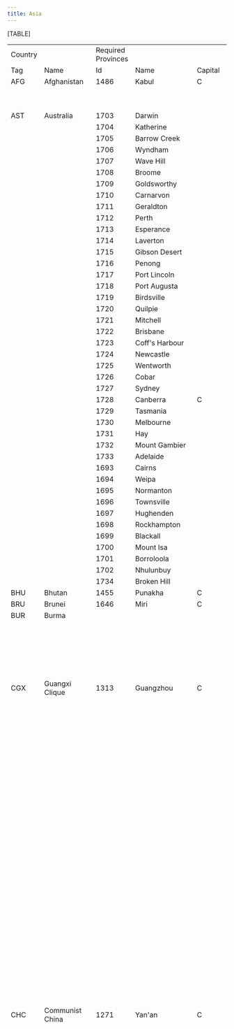 ```yaml
---
title: Asia
---
```

[TABLE]

|         |                            |                    |                     |         |                 |                           |
|---------|----------------------------|--------------------|---------------------|---------|-----------------|---------------------------|
| Country |                            | Required Provinces |                     |         | Extra Provinces |                           |
| Tag     | Name                       | Id                 | Name                | Capital | Id              | name                      |
| AFG     | Afghanistan                | 1486               | Kabul               | C       | 1493            | Kandahar                  |
|         |                            |                    |                     |         | 1492            | Herat                     |
|         |                            |                    |                     |         | 1484            | Feyzabad                  |
| AST     | Australia                  | 1703               | Darwin              |         |                 |                           |
|         |                            | 1704               | Katherine           |         |                 |                           |
|         |                            | 1705               | Barrow Creek        |         |                 |                           |
|         |                            | 1706               | Wyndham             |         |                 |                           |
|         |                            | 1707               | Wave Hill           |         |                 |                           |
|         |                            | 1708               | Broome              |         |                 |                           |
|         |                            | 1709               | Goldsworthy         |         |                 |                           |
|         |                            | 1710               | Carnarvon           |         |                 |                           |
|         |                            | 1711               | Geraldton           |         |                 |                           |
|         |                            | 1712               | Perth               |         |                 |                           |
|         |                            | 1713               | Esperance           |         |                 |                           |
|         |                            | 1714               | Laverton            |         |                 |                           |
|         |                            | 1715               | Gibson Desert       |         |                 |                           |
|         |                            | 1716               | Penong              |         |                 |                           |
|         |                            | 1717               | Port Lincoln        |         |                 |                           |
|         |                            | 1718               | Port Augusta        |         |                 |                           |
|         |                            | 1719               | Birdsville          |         |                 |                           |
|         |                            | 1720               | Quilpie             |         |                 |                           |
|         |                            | 1721               | Mitchell            |         |                 |                           |
|         |                            | 1722               | Brisbane            |         |                 |                           |
|         |                            | 1723               | Coff's Harbour      |         |                 |                           |
|         |                            | 1724               | Newcastle           |         |                 |                           |
|         |                            | 1725               | Wentworth           |         |                 |                           |
|         |                            | 1726               | Cobar               |         |                 |                           |
|         |                            | 1727               | Sydney              |         |                 |                           |
|         |                            | 1728               | Canberra            | C       |                 |                           |
|         |                            | 1729               | Tasmania            |         |                 |                           |
|         |                            | 1730               | Melbourne           |         |                 |                           |
|         |                            | 1731               | Hay                 |         |                 |                           |
|         |                            | 1732               | Mount Gambier       |         |                 |                           |
|         |                            | 1733               | Adelaide            |         |                 |                           |
|         |                            | 1693               | Cairns              |         |                 |                           |
|         |                            | 1694               | Weipa               |         |                 |                           |
|         |                            | 1695               | Normanton           |         |                 |                           |
|         |                            | 1696               | Townsville          |         |                 |                           |
|         |                            | 1697               | Hughenden           |         |                 |                           |
|         |                            | 1698               | Rockhampton         |         |                 |                           |
|         |                            | 1699               | Blackall            |         |                 |                           |
|         |                            | 1700               | Mount Isa           |         |                 |                           |
|         |                            | 1701               | Borroloola          |         |                 |                           |
|         |                            | 1702               | Nhulunbuy           |         |                 |                           |
|         |                            | 1734               | Broken Hill         |         |                 |                           |
| BHU     | Bhutan                     | 1455               | Punakha             | C       |                 |                           |
| BRU     | Brunei                     | 1646               | Miri                | C       |                 |                           |
| BUR     | Burma                      |                    |                     |         | 1304            | Shan States               |
|         |                            |                    |                     |         | 1292            | Kunchaung                 |
|         |                            |                    |                     |         | 1295            | Lashio                    |
|         |                            |                    |                     |         | 1291            | Myitkyina                 |
|         |                            |                    |                     |         | 1877            | Fort Hertz                |
|         |                            |                    |                     |         | 1898            | Nai Ga                    |
| CGX     | Guangxi Clique             | 1313               | Guangzhou           | C       | 1258            | Guilin                    |
|         |                            |                    |                     |         | 1310            | Liuzhou                   |
|         |                            |                    |                     |         | 1311            | Wuzhou                    |
|         |                            |                    |                     |         | 1309            | Bose                      |
|         |                            |                    |                     |         | 1319            | Nanning                   |
|         |                            |                    |                     |         | 1325            | Qinzhou                   |
|         |                            |                    |                     |         | 1312            | Shaoguan                  |
|         |                            |                    |                     |         | 1313            | Guangzhou                 |
|         |                            |                    |                     |         | 1249            | Chao'an                   |
|         |                            |                    |                     |         | 1248            | Shantou                   |
|         |                            |                    |                     |         | 1317            | Jiangmen                  |
|         |                            |                    |                     |         | 1318            | Maoming                   |
|         |                            |                    |                     |         | 1320            | Zhanjiang                 |
|         |                            |                    |                     |         | 1262            | Zunyi                     |
|         |                            |                    |                     |         | 1363            | Anshun                    |
|         |                            |                    |                     |         | 1364            | Guiyang                   |
|         |                            |                    |                     |         | 1365            | Kaili                     |
|         |                            |                    |                     |         | 1255            | Changsha                  |
|         |                            |                    |                     |         | 1256            | Zhuzhou                   |
|         |                            |                    |                     |         | 1257            | Hengyang                  |
|         |                            |                    |                     |         | 1259            | Shaoyang                  |
|         |                            |                    |                     |         | 1260            | Changde                   |
|         |                            |                    |                     |         | 1261            | Huaihua                   |
|         |                            |                    |                     |         | 1242            | Shangrao                  |
|         |                            |                    |                     |         | 1250            | Ganzhou                   |
|         |                            |                    |                     |         | 1251            | Nanchang                  |
|         |                            |                    |                     |         | 1252            | Jiujiang                  |
|         |                            |                    |                     |         | 1254            | Pingxiang                 |
| CHC     | Communist China            | 1271               | Yan'an              | C       | 1270            | Xianyang                  |
|         |                            |                    |                     |         | 1326            | Haiphong                  |
|         |                            |                    |                     |         | 1306            | Luang Prabang             |
|         |                            |                    |                     |         | 1305            | Jinghong                  |
|         |                            |                    |                     |         | 1293            | Xiaguan                   |
|         |                            |                    |                     |         | 1282            | Kangding                  |
|         |                            |                    |                     |         | 1281            | Ya'an                     |
|         |                            |                    |                     |         | 1327            | Wenshan                   |
|         |                            |                    |                     |         | 1307            | Kunming                   |
|         |                            |                    |                     |         | 1308            | Qujing                    |
|         |                            |                    |                     |         | 1309            | Bose                      |
|         |                            |                    |                     |         | 1325            | Qinzhou                   |
|         |                            |                    |                     |         | 1320            | Zhanjiang                 |
|         |                            |                    |                     |         | 1321            | Hainan                    |
|         |                            |                    |                     |         | 1319            | Nanning                   |
|         |                            |                    |                     |         | 1310            | Liuzhou                   |
|         |                            |                    |                     |         | 1318            | Maoming                   |
|         |                            |                    |                     |         | 1312            | Shaoguan                  |
|         |                            |                    |                     |         | 1311            | Wuzhou                    |
|         |                            |                    |                     |         | 1313            | Guangzhou                 |
|         |                            |                    |                     |         | 1317            | Jiangmen                  |
|         |                            |                    |                     |         | 1314            | Bao'an                    |
|         |                            |                    |                     |         | 1360            | Chengdu                   |
|         |                            |                    |                     |         | 1361            | Zigong                    |
|         |                            |                    |                     |         | 1362            | Zhaotung                  |
|         |                            |                    |                     |         | 1363            | Anshun                    |
|         |                            |                    |                     |         | 1364            | Guiyang                   |
|         |                            |                    |                     |         | 1365            | Kaili                     |
|         |                            |                    |                     |         | 1277            | Tianshui                  |
|         |                            |                    |                     |         | 1275            | Pingliang                 |
|         |                            |                    |                     |         | 1269            | Xi'an                     |
|         |                            |                    |                     |         | 1268            | Nancheng                  |
|         |                            |                    |                     |         | 1269            | Xi'an                     |
|         |                            |                    |                     |         | 1267            | Ankang                    |
|         |                            |                    |                     |         | 1266            | Yichang                   |
|         |                            |                    |                     |         | 1279            | Nanchong                  |
|         |                            |                    |                     |         | 1280            | Chongqing                 |
|         |                            |                    |                     |         | 1265            | Wanxian                   |
|         |                            |                    |                     |         | 1264            | Enshi                     |
|         |                            |                    |                     |         | 1263            | Fuling                    |
|         |                            |                    |                     |         | 1262            | Zunyi                     |
|         |                            |                    |                     |         | 1261            | Huaihua                   |
|         |                            |                    |                     |         | 1260            | Changde                   |
|         |                            |                    |                     |         | 1259            | Shaoyang                  |
|         |                            |                    |                     |         | 1258            | Guilin                    |
|         |                            |                    |                     |         | 1257            | Hengyang                  |
|         |                            |                    |                     |         | 1256            | Zhuzhou                   |
|         |                            |                    |                     |         | 1255            | Changsha                  |
|         |                            |                    |                     |         | 1254            | Pingxiang                 |
|         |                            |                    |                     |         | 1253            | Wuchang                   |
|         |                            |                    |                     |         | 1252            | Jiujiang                  |
|         |                            |                    |                     |         | 1251            | Nanchang                  |
|         |                            |                    |                     |         | 1250            | Ganzhou                   |
|         |                            |                    |                     |         | 1249            | Chao'an                   |
|         |                            |                    |                     |         | 1248            | Shantou                   |
|         |                            |                    |                     |         | 1247            | Xiamen                    |
|         |                            |                    |                     |         | 1246            | Longyan                   |
|         |                            |                    |                     |         | 1245            | Quanzhou                  |
|         |                            |                    |                     |         | 1244            | Fuzhou                    |
|         |                            |                    |                     |         | 1243            | Nanping                   |
|         |                            |                    |                     |         | 1242            | Shangrao                  |
|         |                            |                    |                     |         | 1241            | Quzhou                    |
|         |                            |                    |                     |         | 1240            | Wenzhou                   |
|         |                            |                    |                     |         | 1239            | Ningbo                    |
|         |                            |                    |                     |         | 1238            | Hangzhou                  |
|         |                            |                    |                     |         | 1237            | Shanghai                  |
|         |                            |                    |                     |         | 1236            | Suzhou                    |
|         |                            |                    |                     |         | 1235            | Nanjing                   |
|         |                            |                    |                     |         | 1234            | Wuhu                      |
|         |                            |                    |                     |         | 1233            | Anqing                    |
|         |                            |                    |                     |         | 1232            | Hankou                    |
|         |                            |                    |                     |         | 1231            | Xiangfan                  |
|         |                            |                    |                     |         | 1230            | Xinyang                   |
|         |                            |                    |                     |         | 1229            | Nanyang                   |
|         |                            |                    |                     |         | 1228            | Zhengzhou                 |
|         |                            |                    |                     |         | 1227            | Luoyang                   |
|         |                            |                    |                     |         | 1226            | Changzhi                  |
|         |                            |                    |                     |         | 1225            | Taiyuan                   |
|         |                            |                    |                     |         | 1224            | Anyang                    |
|         |                            |                    |                     |         | 1223            | Kaifeng                   |
|         |                            |                    |                     |         | 1222            | Fuyang                    |
|         |                            |                    |                     |         | 1221            | Hefei                     |
|         |                            |                    |                     |         | 1220            | Yangzhou                  |
|         |                            |                    |                     |         | 1219            | Nantong                   |
|         |                            |                    |                     |         | 1218            | Xuzhou                    |
|         |                            |                    |                     |         | 1217            | Lianyungang               |
|         |                            |                    |                     |         | 1216            | Jinan                     |
|         |                            |                    |                     |         | 1215            | Qingdao                   |
|         |                            |                    |                     |         | 1214            | Yantai                    |
|         |                            |                    |                     |         | 1213            | Yucheng                   |
|         |                            |                    |                     |         | 1212            | Handan                    |
|         |                            |                    |                     |         | 1211            | Shijiazhuang              |
|         |                            |                    |                     |         | 1210            | Baoding                   |
|         |                            |                    |                     |         | 1209            | Datong                    |
|         |                            |                    |                     |         | 1208            | Hohhot                    |
|         |                            |                    |                     |         | 1207            | Jining                    |
|         |                            |                    |                     |         | 1206            | Kalgan                    |
|         |                            |                    |                     |         | 1205            | Beiping                   |
|         |                            |                    |                     |         | 1273            | Yinchuan                  |
| CHI     | Nationalist China          | 1217               | Lianyungang         |         | 1282            | Kangding                  |
|         |                            | 1219               | Nantong             |         | 1281            | Ya'an                     |
|         |                            | 1220               | Yangzhou            |         | 1206            | Kalgan                    |
|         |                            | 1235               | Nanjing             | C       | 1360            | Chengdu                   |
|         |                            | 1236               | Suzhou              |         | 1361            | Zigong                    |
|         |                            |                    |                     |         | 1363            | Anshun                    |
|         |                            |                    |                     |         | 1364            | Guiyang                   |
|         |                            |                    |                     |         | 1365            | Kaili                     |
|         |                            |                    |                     |         | 1277            | Tianshui                  |
|         |                            |                    |                     |         | 1269            | Xi'an                     |
|         |                            |                    |                     |         | 1268            | Nancheng                  |
|         |                            |                    |                     |         | 1267            | Ankang                    |
|         |                            |                    |                     |         | 1266            | Yichang                   |
|         |                            |                    |                     |         | 1279            | Nanchong                  |
|         |                            |                    |                     |         | 1280            | Chongqing                 |
|         |                            |                    |                     |         | 1265            | Wanxian                   |
|         |                            |                    |                     |         | 1264            | Enshi                     |
|         |                            |                    |                     |         | 1263            | Fuling                    |
|         |                            |                    |                     |         | 1262            | Zunyi                     |
|         |                            |                    |                     |         | 1261            | Huaihua                   |
|         |                            |                    |                     |         | 1260            | Changde                   |
|         |                            |                    |                     |         | 1259            | Shaoyang                  |
|         |                            |                    |                     |         | 1257            | Hengyang                  |
|         |                            |                    |                     |         | 1256            | Zhuzhou                   |
|         |                            |                    |                     |         | 1255            | Changsha                  |
|         |                            |                    |                     |         | 1254            | Pingxiang                 |
|         |                            |                    |                     |         | 1253            | Wuchang                   |
|         |                            |                    |                     |         | 1252            | Jiujiang                  |
|         |                            |                    |                     |         | 1251            | Nanchang                  |
|         |                            |                    |                     |         | 1250            | Ganzhou                   |
|         |                            |                    |                     |         | 1247            | Xiamen                    |
|         |                            |                    |                     |         | 1246            | Longyan                   |
|         |                            |                    |                     |         | 1245            | Quanzhou                  |
|         |                            |                    |                     |         | 1244            | Fuzhou                    |
|         |                            |                    |                     |         | 1243            | Nanping                   |
|         |                            |                    |                     |         | 1242            | Shangrao                  |
|         |                            |                    |                     |         | 1241            | Quzhou                    |
|         |                            |                    |                     |         | 1240            | Wenzhou                   |
|         |                            |                    |                     |         | 1238            | Hangzhou                  |
|         |                            |                    |                     |         | 1234            | Wuhu                      |
|         |                            |                    |                     |         | 1233            | Anqing                    |
|         |                            |                    |                     |         | 1232            | Hankou                    |
|         |                            |                    |                     |         | 1231            | Xiangfan                  |
|         |                            |                    |                     |         | 1230            | Xinyang                   |
|         |                            |                    |                     |         | 1229            | Nanyang                   |
|         |                            |                    |                     |         | 1228            | Zhengzhou                 |
|         |                            |                    |                     |         | 1227            | Luoyang                   |
|         |                            |                    |                     |         | 1224            | Anyang                    |
|         |                            |                    |                     |         | 1223            | Kaifeng                   |
|         |                            |                    |                     |         | 1222            | Fuyang                    |
|         |                            |                    |                     |         | 1221            | Hefei                     |
|         |                            |                    |                     |         | 1218            | Xuzhou                    |
|         |                            |                    |                     |         | 1216            | Jinan                     |
|         |                            |                    |                     |         | 1215            | Qingdao                   |
|         |                            |                    |                     |         | 1214            | Yantai                    |
|         |                            |                    |                     |         | 1213            | Yucheng                   |
|         |                            |                    |                     |         | 1212            | Handan                    |
|         |                            |                    |                     |         | 1211            | Shijiazhuang              |
|         |                            |                    |                     |         | 1210            | Baoding                   |
|         |                            |                    |                     |         | 1208            | Hohhot                    |
|         |                            |                    |                     |         | 1207            | Jining                    |
|         |                            |                    |                     |         | 1205            | Beiping                   |
|         |                            |                    |                     |         | 1203            | Tangshan                  |
|         |                            |                    |                     |         | 1204            | Tianjin                   |
|         |                            |                    |                     |         | 1272            | Yuling                    |
|         |                            |                    |                     |         | 1278            | Baoji                     |
|         |                            |                    |                     |         | 1305            | Jinghong                  |
|         |                            |                    |                     |         | 1293            | Xiaguan                   |
|         |                            |                    |                     |         | 1282            | Kangding                  |
|         |                            |                    |                     |         | 1281            | Ya'an                     |
|         |                            |                    |                     |         | 1327            | Wenshan                   |
|         |                            |                    |                     |         | 1307            | Kunming                   |
|         |                            |                    |                     |         | 1308            | Qujing                    |
|         |                            |                    |                     |         | 1309            | Bose                      |
|         |                            |                    |                     |         | 1325            | Qinzhou                   |
|         |                            |                    |                     |         | 1320            | Zhanjiang                 |
|         |                            |                    |                     |         | 1319            | Nanning                   |
|         |                            |                    |                     |         | 1310            | Liuzhou                   |
|         |                            |                    |                     |         | 1318            | Maoming                   |
|         |                            |                    |                     |         | 1312            | Shaoguan                  |
|         |                            |                    |                     |         | 1311            | Wuzhou                    |
|         |                            |                    |                     |         | 1313            | Guangzhou                 |
|         |                            |                    |                     |         | 1317            | Jiangmen                  |
|         |                            |                    |                     |         | 1360            | Chengdu                   |
|         |                            |                    |                     |         | 1361            | Zigong                    |
|         |                            |                    |                     |         | 1362            | Zhaotung                  |
|         |                            |                    |                     |         | 1363            | Anshun                    |
|         |                            |                    |                     |         | 1364            | Guiyang                   |
|         |                            |                    |                     |         | 1365            | Kaili                     |
|         |                            |                    |                     |         | 1277            | Tianshui                  |
|         |                            |                    |                     |         | 1275            | Pingliang                 |
|         |                            |                    |                     |         | 1269            | Xi'an                     |
|         |                            |                    |                     |         | 1268            | Nancheng                  |
|         |                            |                    |                     |         | 1267            | Ankang                    |
|         |                            |                    |                     |         | 1266            | Yichang                   |
|         |                            |                    |                     |         | 1279            | Nanchong                  |
|         |                            |                    |                     |         | 1280            | Chongqing                 |
|         |                            |                    |                     |         | 1265            | Wanxian                   |
|         |                            |                    |                     |         | 1264            | Enshi                     |
|         |                            |                    |                     |         | 1263            | Fuling                    |
|         |                            |                    |                     |         | 1262            | Zunyi                     |
|         |                            |                    |                     |         | 1261            | Huaihua                   |
|         |                            |                    |                     |         | 1260            | Changde                   |
|         |                            |                    |                     |         | 1259            | Shaoyang                  |
|         |                            |                    |                     |         | 1258            | Guilin                    |
|         |                            |                    |                     |         | 1257            | Hengyang                  |
|         |                            |                    |                     |         | 1256            | Zhuzhou                   |
|         |                            |                    |                     |         | 1255            | Changsha                  |
|         |                            |                    |                     |         | 1254            | Pingxiang                 |
|         |                            |                    |                     |         | 1253            | Wuchang                   |
|         |                            |                    |                     |         | 1252            | Jiujiang                  |
|         |                            |                    |                     |         | 1251            | Nanchang                  |
|         |                            |                    |                     |         | 1250            | Ganzhou                   |
|         |                            |                    |                     |         | 1249            | Chao'an                   |
|         |                            |                    |                     |         | 1248            | Shantou                   |
|         |                            |                    |                     |         | 1247            | Xiamen                    |
|         |                            |                    |                     |         | 1246            | Longyan                   |
|         |                            |                    |                     |         | 1245            | Quanzhou                  |
|         |                            |                    |                     |         | 1244            | Fuzhou                    |
|         |                            |                    |                     |         | 1243            | Nanping                   |
|         |                            |                    |                     |         | 1242            | Shangrao                  |
|         |                            |                    |                     |         | 1241            | Quzhou                    |
|         |                            |                    |                     |         | 1240            | Wenzhou                   |
|         |                            |                    |                     |         | 1239            | Ningbo                    |
|         |                            |                    |                     |         | 1238            | Hangzhou                  |
|         |                            |                    |                     |         | 1236            | Suzhou                    |
|         |                            |                    |                     |         | 1235            | Nanjing                   |
|         |                            |                    |                     |         | 1234            | Wuhu                      |
|         |                            |                    |                     |         | 1233            | Anqing                    |
|         |                            |                    |                     |         | 1232            | Hankou                    |
|         |                            |                    |                     |         | 1231            | Xiangfan                  |
|         |                            |                    |                     |         | 1230            | Xinyang                   |
|         |                            |                    |                     |         | 1229            | Nanyang                   |
|         |                            |                    |                     |         | 1228            | Zhengzhou                 |
|         |                            |                    |                     |         | 1227            | Luoyang                   |
|         |                            |                    |                     |         | 1226            | Changzhi                  |
|         |                            |                    |                     |         | 1225            | Taiyuan                   |
|         |                            |                    |                     |         | 1224            | Anyang                    |
|         |                            |                    |                     |         | 1223            | Kaifeng                   |
|         |                            |                    |                     |         | 1222            | Fuyang                    |
|         |                            |                    |                     |         | 1221            | Hefei                     |
|         |                            |                    |                     |         | 1220            | Yangzhou                  |
|         |                            |                    |                     |         | 1219            | Nantong                   |
|         |                            |                    |                     |         | 1218            | Xuzhou                    |
|         |                            |                    |                     |         | 1217            | Lianyungang               |
|         |                            |                    |                     |         | 1216            | Jinan                     |
|         |                            |                    |                     |         | 1215            | Qingdao                   |
|         |                            |                    |                     |         | 1213            | Yucheng                   |
|         |                            |                    |                     |         | 1212            | Handan                    |
|         |                            |                    |                     |         | 1211            | Shijiazhuang              |
|         |                            |                    |                     |         | 1210            | Baoding                   |
|         |                            |                    |                     |         | 1209            | Datong                    |
|         |                            |                    |                     |         | 1208            | Hohhot                    |
|         |                            |                    |                     |         | 1207            | Jining                    |
|         |                            |                    |                     |         | 1206            | Kalgan                    |
|         |                            |                    |                     |         | 1205            | Beiping                   |
|         |                            |                    |                     |         | 1270            | Xianyang                  |
|         |                            |                    |                     |         | 1271            | Yan'an                    |
|         |                            |                    |                     |         | 1273            | Yinchuan                  |
|         |                            |                    |                     |         | 1203            | Tangshan                  |
|         |                            |                    |                     |         | 1204            | Tianjin                   |
|         |                            |                    |                     |         | 1272            | Yuling                    |
|         |                            |                    |                     |         | 1274            | Guyuan                    |
|         |                            |                    |                     |         | 1276            | Lanzhou                   |
|         |                            |                    |                     |         | 1278            | Baoji                     |
|         |                            |                    |                     |         | 1398            | Erenhot                   |
| CMB     | Cambodia                   | 1339               | Battambang          |         |                 |                           |
|         |                            | 1340               | Phnom Penh          | C       |                 |                           |
|         |                            | 1341               | Ubon Ratchthani     |         |                 |                           |
| CSX     | Shanxi                     | 1225               | Taiyuan             | C       | 1209            | Datong                    |
|         |                            |                    |                     |         | 1226            | Changzhi                  |
|         |                            |                    |                     |         | 1206            | Kalgan                    |
|         |                            |                    |                     |         | 1205            | Beiping                   |
|         |                            |                    |                     |         | 1204            | Tianjin                   |
|         |                            |                    |                     |         | 1203            | Tangshan                  |
|         |                            |                    |                     |         | 1210            | Baoding                   |
|         |                            |                    |                     |         | 1211            | Shijiazhuang              |
|         |                            |                    |                     |         | 1212            | Handan                    |
|         |                            |                    |                     |         | 1213            | Yucheng                   |
|         |                            |                    |                     |         | 1224            | Anyang                    |
| CXB     | Xibei San Ma               | 1440               | Jinchang            | C       | 1270            | Xianyang                  |
|         |                            |                    |                     |         | 1447            | Hotan                     |
|         |                            |                    |                     |         | 1445            | Korla                     |
|         |                            |                    |                     |         | 1442            | Golmud                    |
|         |                            |                    |                     |         | 1441            | Dunhuang                  |
|         |                            |                    |                     |         | 1439            | Bayan Nur                 |
|         |                            |                    |                     |         | 1444            | Yushu                     |
|         |                            |                    |                     |         | 1443            | Xining                    |
|         |                            |                    |                     |         | 1276            | Lanzhou                   |
|         |                            |                    |                     |         | 1273            | Yinchuan                  |
|         |                            |                    |                     |         | 1275            | Pingliang                 |
|         |                            |                    |                     |         | 1276            | Lanzhou                   |
|         |                            |                    |                     |         | 1271            | Yan'an                    |
|         |                            |                    |                     |         | 1272            | Yuling                    |
|         |                            |                    |                     |         | 1274            | Guyuan                    |
| CYN     | Yunnan                     | 1307               | Kunming             | C       | 1263            | Fuling                    |
|         |                            |                    |                     |         | 1327            | Wenshan                   |
|         |                            |                    |                     |         | 1308            | Qujing                    |
|         |                            |                    |                     |         | 1362            | Zhaotung                  |
|         |                            |                    |                     |         | 1293            | Xiaguan                   |
|         |                            |                    |                     |         | 1294            | Baoshan                   |
|         |                            |                    |                     |         | 1305            | Jinghong                  |
|         |                            |                    |                     |         | 1263            | Fuling                    |
|         |                            |                    |                     |         | 1265            | Wanxian                   |
|         |                            |                    |                     |         | 1279            | Nanchong                  |
|         |                            |                    |                     |         | 1280            | Chongqing                 |
|         |                            |                    |                     |         | 1360            | Chengdu                   |
|         |                            |                    |                     |         | 1361            | Zigong                    |
|         |                            |                    |                     |         | 1282            | Kangding                  |
|         |                            |                    |                     |         | 1281            | Ya'an                     |
|         |                            |                    |                     |         | 1277            | Tianshui                  |
|         |                            |                    |                     |         | 1363            | Anshun                    |
| IDC     | Indochina                  | 1326               | Haiphong            | C       |                 |                           |
|         |                            | 1328               | Hanoi               |         |                 |                           |
|         |                            | 1333               | Da Nang             |         |                 |                           |
|         |                            | 1334               | Qui Non             |         |                 |                           |
|         |                            | 1335               | Nha Trang           |         |                 |                           |
|         |                            | 1337               | Saigon              |         |                 |                           |
|         |                            | 1338               | Rach Gia            |         |                 |                           |
|         |                            | 1339               | Battambang          |         |                 |                           |
|         |                            | 1340               | Phnom Penh          |         |                 |                           |
|         |                            | 1341               | Ubon Ratchthani     |         |                 |                           |
|         |                            | 1329               | Vientiane           |         |                 |                           |
|         |                            | 1332               | Nhommarath          |         |                 |                           |
|         |                            | 1336               | Pakse               |         |                 |                           |
|         |                            | 1306               | Luang Prabang       |         |                 |                           |
| IND     | India                      | 1465               | Rajkot              |         | 1516            | Trincomalee               |
|         |                            | 1466               | Ahmadabad           |         | 1517            | Colombo                   |
|         |                            | 1479               | Jodhpur             |         |                 |                           |
|         |                            | 1476               | Ludhiana            |         |                 |                           |
|         |                            | 1478               | Bikaner             |         |                 |                           |
|         |                            | 1477               | Meerut              |         |                 |                           |
|         |                            | 1469               | Delhi               | C       |                 |                           |
|         |                            | 1470               | Kanpur              |         |                 |                           |
|         |                            | 1471               | Lucknow             |         |                 |                           |
|         |                            | 1472               | Darbhanga           |         |                 |                           |
|         |                            | 1456               | Rangpur             |         |                 |                           |
|         |                            | 1468               | Jaipur              |         |                 |                           |
|         |                            | 1467               | Indore              |         |                 |                           |
|         |                            | 1464               | Surat               |         |                 |                           |
|         |                            | 1463               | Satpura Mountains   |         |                 |                           |
|         |                            | 1474               | Srinagar            |         |                 |                           |
|         |                            | 1460               | Jabalpur            |         |                 |                           |
|         |                            | 1459               | Ranchi              |         |                 |                           |
|         |                            | 1457               | Calcutta            |         |                 |                           |
|         |                            | 1458               | Cuttack             |         |                 |                           |
|         |                            | 1461               | Vishakhapatnam      |         |                 |                           |
|         |                            | 1508               | Vijayawada          |         |                 |                           |
|         |                            | 1462               | Nagpur              |         |                 |                           |
|         |                            | 1505               | Bombay              |         |                 |                           |
|         |                            | 1506               | Pune                |         |                 |                           |
|         |                            | 1507               | Hyderabad           |         |                 |                           |
|         |                            | 1509               | Madras              |         |                 |                           |
|         |                            | 1510               | Salem               |         |                 |                           |
|         |                            | 1511               | Bangalore           |         |                 |                           |
|         |                            | 1512               | Kolhapur            |         |                 |                           |
|         |                            | 1513               | Mangalore           |         |                 |                           |
|         |                            | 1514               | Cochin              |         |                 |                           |
|         |                            | 1515               | Madurai             |         |                 |                           |
|         |                            | 1518               | Andaman Islands     |         |                 |                           |
|         |                            | 1519               | Nicobar Islands     |         |                 |                           |
|         |                            | 1284               | Dimapur             |         |                 |                           |
|         |                            | 1285               | Dhaka               |         |                 |                           |
|         |                            | 1286               | Comilla             |         |                 |                           |
|         |                            | 1287               | Imphal              |         |                 |                           |
|         |                            | 1288               | Chittagong          |         |                 |                           |
|         |                            | 1294               | Baoshan             |         |                 |                           |
|         |                            | 1454               | Riang               |         |                 |                           |
|         |                            | 1878               | Ledo                |         |                 |                           |
| INO     | Indonesia                  | 1628               | Batavia             |         | 1354            | Bangka Island             |
|         |                            | 1629               | Tjilatjap           |         | 1355            | Medan                     |
|         |                            | 1630               | Semarang            |         | 1356            | Dumai                     |
|         |                            | 1631               | Djokjakarta         | C       | 1357            | Padang                    |
|         |                            | 1632               | Soerabaja           |         | 1358            | Palembang                 |
|         |                            | 1633               | Malang              |         | 1359            | Oosthaven                 |
|         |                            | 1634               | Madura              |         | 1635            | Bali                      |
|         |                            |                    |                     |         | 1636            | Lombok                    |
|         |                            |                    |                     |         | 1637            | Sumbawa                   |
|         |                            |                    |                     |         | 1638            | Sumba                     |
|         |                            |                    |                     |         | 1639            | Flores                    |
|         |                            |                    |                     |         | 1640            | Makassar                  |
|         |                            |                    |                     |         | 1641            | Bandjermasin              |
|         |                            |                    |                     |         | 1642            | Pontianak                 |
|         |                            |                    |                     |         | 1643            | Semitau                   |
|         |                            |                    |                     |         | 1645            | Mahakam                   |
|         |                            |                    |                     |         | 1648            | Tarakan                   |
|         |                            |                    |                     |         | 1649            | Samarinda                 |
|         |                            |                    |                     |         | 1650            | Balikpapan                |
|         |                            |                    |                     |         | 1651            | Palu                      |
|         |                            |                    |                     |         | 1652            | Kendari                   |
|         |                            |                    |                     |         | 1653            | Menado                    |
|         |                            |                    |                     |         | 1654            | Helmahera                 |
|         |                            |                    |                     |         | 1655            | Buru                      |
|         |                            |                    |                     |         | 1656            | Ceram                     |
|         |                            |                    |                     |         | 1657            | West Timor                |
|         |                            |                    |                     |         | 1659            | Sorong                    |
|         |                            |                    |                     |         | 1660            | Babo                      |
|         |                            |                    |                     |         | 1661            | Biak Island               |
|         |                            |                    |                     |         | 1662            | Kokonau                   |
|         |                            |                    |                     |         | 1663            | Arare                     |
|         |                            |                    |                     |         | 1664            | Sarmi                     |
|         |                            |                    |                     |         | 1665            | Hollandia                 |
|         |                            |                    |                     |         | 1673            | Agats                     |
|         |                            |                    |                     |         | 1674            | Merauke                   |
|         |                            |                    |                     |         | 666             | Eleuthera                 |
|         |                            |                    |                     |         | 1667            | Wewak                     |
|         |                            |                    |                     |         | 1672            | Lae                       |
|         |                            |                    |                     |         | 1675            | Kerema                    |
|         |                            |                    |                     |         | 1676            | Bismarck Range            |
|         |                            |                    |                     |         | 1677            | Buna                      |
|         |                            |                    |                     |         | 1678            | Owen Stanley Mountains    |
|         |                            |                    |                     |         | 1679            | Port Moresby              |
|         |                            |                    |                     |         | 1680            | Milne Bay                 |
| IRQ     | Iraq                       | 1860               | Kirkuk              |         | 1825            | Abadan                    |
|         |                            | 1864               | Mosul               |         |                 |                           |
|         |                            | 1865               | Samarra             |         |                 |                           |
|         |                            | 1866               | Baghdad             | C       |                 |                           |
|         |                            | 1790               | Hilla               |         |                 |                           |
|         |                            | 1824               | Nasiriyah           |         |                 |                           |
|         |                            | 1823               | Basrah              |         |                 |                           |
|         |                            | 1806               | Najaf               |         |                 |                           |
|         |                            | 1791               | Karbala             |         |                 |                           |
| ISR     | Israel                     | 1798               | Tel Aviv            | C       | 404             | Haifa                     |
|         |                            |                    |                     |         | 406             | Eilat                     |
| JAP     | Japan                      | 1178               | Asahikawa           |         | 1192            | Amami                     |
|         |                            | 1179               | Sapporo             |         | 1193            | Okinawa                   |
|         |                            | 1180               | Sendai              |         | 1784            | Bonin Islands             |
|         |                            | 1181               | Akita               |         | 1599            | Iwo Jima                  |
|         |                            | 1182               | Fukushima           |         |                 |                           |
|         |                            | 1183               | Niigata             |         |                 |                           |
|         |                            | 1184               | Tokyo               | C       |                 |                           |
|         |                            | 1185               | Nagoya              |         |                 |                           |
|         |                            | 1186               | Kanazawa            |         |                 |                           |
|         |                            | 1187               | Osaka               |         |                 |                           |
|         |                            | 1188               | Hiroshima           |         |                 |                           |
|         |                            | 1189               | Shikoku             |         |                 |                           |
|         |                            | 1190               | Fukuoka             |         |                 |                           |
|         |                            | 1191               | Kagoshima           |         |                 |                           |
| JOR     | Jordan                     | 1796               | Amman               | C       |                 |                           |
|         |                            | 1802               | Akaba               |         |                 |                           |
|         |                            | 407                | Ar-Ruwayshid        |         |                 |                           |
|         |                            | 1803               | Bayir               |         |                 |                           |
| KAZ     | Kazakhstan                 | 1422               | Alma-Ata            | C       | 1569            | Guriev                    |
|         |                            | 1423               | Ziryanovsk          |         | 1579            | Kulsary                   |
|         |                            | 1556               | Ust-Kamenogorsk     |         | 1583            | Fort Shevchenko           |
|         |                            | 1555               | Balkhash            |         | 1580            | Chelkar                   |
|         |                            | 1550               | Semipalatinsk       |         | 1582            | Aralsk                    |
|         |                            | 1424               | Zhambyl             |         | 1587            | Baikonur                  |
|         |                            |                    |                     |         | 1425            | Chimkent                  |
|         |                            |                    |                     |         | 1568            | Uralsk                    |
|         |                            |                    |                     |         | 1578            | Aktyubinsk                |
|         |                            |                    |                     |         | 1588            | Zhezkazgan                |
|         |                            |                    |                     |         | 1276            | Lanzhou                   |
|         |                            |                    |                     |         | 1589            | Samarkandskij             |
|         |                            |                    |                     |         | 1590            | Akmolinsk                 |
|         |                            |                    |                     |         | 1591            | Kokchetav                 |
|         |                            |                    |                     |         | 1581            | Turgai                    |
|         |                            |                    |                     |         | 1592            | Petropavlovsk             |
|         |                            |                    |                     |         | 1551            | Pavlodar                  |
|         |                            |                    |                     |         | 1557            | Bijsk                     |
|         |                            |                    |                     |         | 1553            | Ekibastuz                 |
|         |                            |                    |                     |         | 1554            | Karaganda                 |
|         |                            |                    |                     |         | 1426            | Kzyl-Orda                 |
|         |                            |                    |                     |         | 1586            | Kazalinsk                 |
|         |                            |                    |                     |         | 1576            | Kostanai                  |
| KOR     | Korea                      | 1194               | Jeju                |         | 1393            | Sinuiju                   |
|         |                            | 1195               | Gwangju             |         | 1391            | Hyesan                    |
|         |                            | 1196               | Busan               |         | 1376            | Chongyin                  |
|         |                            | 1197               | Daegu               |         | 1392            | Hamhung                   |
|         |                            | 1198               | Chunchon            |         | 1200            | Wonsan                    |
|         |                            | 1199               | Seoul               | C       | 1201            | Pyongyang                 |
| KUR     | Kurdistan                  | 1864               | Mosul               | C       | 1861            | Dair az Zawr              |
|         |                            | 1860               | Kirkuk              |         | 1789            | Bakhtaran                 |
|         |                            |                    |                     |         | 1859            | Tabriz                    |
|         |                            |                    |                     |         | 1852            | Erzurum                   |
|         |                            |                    |                     |         | 1853            | Elazig                    |
|         |                            |                    |                     |         | 1854            | Batman                    |
|         |                            |                    |                     |         | 1855            | Van                       |
| KYG     | Kyrgyzstan                 | 1429               | Frunze              | C       |                 |                           |
|         |                            | 1428               | Osh                 |         |                 |                           |
| LAO     | Laos                       | 1329               | Vientiane           | C       |                 |                           |
|         |                            | 1332               | Nhommarath          |         |                 |                           |
|         |                            | 1336               | Pakse               |         |                 |                           |
|         |                            | 1306               | Luang Prabang       |         |                 |                           |
| LEB     | Lebanon                    | 1793               | Tripoli             |         |                 |                           |
|         |                            | 1794               | Beirut              | C       |                 |                           |
| MAN     | Manchukuo                  | 1389               | Mukden              | C       |                 |                           |
|         |                            | 1390               | Xinjing             |         |                 |                           |
|         |                            | 1377               | Liaoyuan            |         |                 |                           |
|         |                            | 1378               | Jilin               |         |                 |                           |
|         |                            | 1375               | Mudanjiang          |         |                 |                           |
|         |                            | 1374               | Jiamusi             |         |                 |                           |
|         |                            | 1379               | Harbin              |         |                 |                           |
|         |                            | 1530               | Heihe               |         |                 |                           |
|         |                            | 1380               | Qiqihar             |         |                 |                           |
|         |                            | 1387               | Ulan Hot            |         |                 |                           |
|         |                            | 1382               | Hailar              |         |                 |                           |
|         |                            | 1381               | Mohe                |         |                 |                           |
|         |                            | 1394               | Andong              |         |                 |                           |
|         |                            | 1395               | Yingkou             |         |                 |                           |
|         |                            | 1396               | Jinxi               |         |                 |                           |
|         |                            | 1388               | Chifeng             |         |                 |                           |
|         |                            | 1397               | Changde             |         |                 |                           |
| MEN     | Mengkukuo                  | 1208               | Hohhot              | C       | 1385            | Bayan Tumen               |
|         |                            |                    |                     |         | 1398            | Erenhot                   |
|         |                            |                    |                     |         | 1207            | Jining                    |
|         |                            |                    |                     |         | 1386            | Xilinhot                  |
| MLY     | Malaysia                   | 1349               | Alor Star           |         | 1647            | Jesselton                 |
|         |                            | 1350               | Kota Bahru          |         | 1644            | Kuching                   |
|         |                            | 1351               | Kuantan             |         | 1353            | Singapore                 |
|         |                            | 1352               | Kuala Lumpur        | C       |                 |                           |
| MON     | Mongolia                   | 1420               | Khobdo              |         |                 |                           |
|         |                            | 1419               | Muren               |         |                 |                           |
|         |                            | 1434               | Yusun Bulag         |         |                 |                           |
|         |                            | 1436               | Bayan Hongor        |         |                 |                           |
|         |                            | 1437               | Arvayheer           |         |                 |                           |
|         |                            | 1438               | Dalan Dzadagad      |         |                 |                           |
|         |                            | 1399               | Saynshand           |         |                 |                           |
|         |                            | 1404               | Ulan Bator          | C       |                 |                           |
|         |                            | 1385               | Bayan Tumen         |         |                 |                           |
| NEP     | Nepal                      | 1473               | Kathmandu           | C       |                 |                           |
| NZL     | New Zealand                | 1868               | Auckland            |         |                 |                           |
|         |                            | 1869               | Napier              |         |                 |                           |
|         |                            | 1870               | New Plymouth        |         |                 |                           |
|         |                            | 1871               | Wellington          | C       |                 |                           |
|         |                            | 1872               | Christchurch        |         |                 |                           |
|         |                            | 1873               | Dunedin             |         |                 |                           |
| OMN     | Oman                       | 1819               | Mascate             | C       |                 |                           |
| PAK     | Pakistan                   | 1494               | Karachi             |         | 1474            | Srinagar                  |
|         |                            | 1481               | Sukkur              |         |                 |                           |
|         |                            | 1480               | Hyderabad           |         |                 |                           |
|         |                            | 1482               | Multan              |         |                 |                           |
|         |                            | 1483               | Peshawar            |         |                 |                           |
|         |                            | 1475               | Lahore              | C       |                 |                           |
| PAL     | Palestine                  | 1797               | Jerusalem           | C       | 1798            | Tel Aviv                  |
|         |                            |                    |                     |         | 1799            | Gaza                      |
|         |                            |                    |                     |         | 404             | Haifa                     |
|         |                            |                    |                     |         | 406             | Eilat                     |
| PER     | Persia                     | 1787               | Rasht               |         | 1859            | Tabriz                    |
|         |                            | 1503               | Babol               |         | 1789            | Bakhtaran                 |
|         |                            | 1502               | Teheran             | C       |                 |                           |
|         |                            | 1788               | Hamadan             |         |                 |                           |
|         |                            | 1825               | Abadan              |         |                 |                           |
|         |                            | 1498               | Babolsar            |         |                 |                           |
|         |                            | 1497               | Bandar Abbas        |         |                 |                           |
|         |                            | 1499               | Yazd                |         |                 |                           |
|         |                            | 1826               | Esfahan             |         |                 |                           |
|         |                            | 1501               | Dasht-i-Kavir       |         |                 |                           |
|         |                            | 1500               | Mashhad             |         |                 |                           |
|         |                            | 1496               | Birjand             |         |                 |                           |
|         |                            | 1495               | Chah Bahar          |         |                 |                           |
| PHI     | Philippines                | 1735               | Palawan             |         |                 |                           |
|         |                            | 1736               | Mindoro             |         |                 |                           |
|         |                            | 1737               | Manila              | C       |                 |                           |
|         |                            | 1738               | Bataan              |         |                 |                           |
|         |                            | 1739               | Clark Field         |         |                 |                           |
|         |                            | 1740               | Lingayen Gulf       |         |                 |                           |
|         |                            | 1741               | Aparri              |         |                 |                           |
|         |                            | 1742               | Lamon Bay           |         |                 |                           |
|         |                            | 1743               | Legaspi             |         |                 |                           |
|         |                            | 1744               | Samar               |         |                 |                           |
|         |                            | 1745               | Leyte               |         |                 |                           |
|         |                            | 1746               | Panay               |         |                 |                           |
|         |                            | 1747               | Negros              |         |                 |                           |
|         |                            | 1748               | Zamboanga           |         |                 |                           |
|         |                            | 1749               | Cagayan             |         |                 |                           |
|         |                            | 1750               | Davao               |         |                 |                           |
| PRI     | Primorsk                   | 1371               | Tetyukhe            |         | 1366            | Bogorodskoe               |
|         |                            | 1372               | Vladivostok         | C       | 1526            | Chumikan                  |
|         |                            | 1373               | Spassk-Dalnij       |         | 1527            | Nikolayevsk-na-Amure      |
|         |                            | 1369               | Ternei              |         | 1528            | Blagoveshchensk           |
|         |                            | 1368               | Komsomolsk-na-Amure |         | 1529            | Birobidzhan               |
|         |                            | 1367               | Khabarovsk          |         | 1523            | Tynda                     |
|         |                            | 1370               | Iman                |         | 1410            | Aldan                     |
|         |                            |                    |                     |         | 1409            | Maya                      |
|         |                            |                    |                     |         | 1164            | Khandyga                  |
|         |                            |                    |                     |         | 1524            | Magadan                   |
|         |                            |                    |                     |         | 1525            | Okhotsk                   |
|         |                            |                    |                     |         | 1164            | Khandyga                  |
|         |                            |                    |                     |         | 1165            | Verkhoyansk               |
|         |                            |                    |                     |         | 1166            | Pevek                     |
|         |                            |                    |                     |         | 1167            | Evensk                    |
|         |                            |                    |                     |         | 1170            | Anadyr                    |
|         |                            |                    |                     |         | 1171            | Palana                    |
|         |                            |                    |                     |         | 1172            | Petropavlovsk-Kamchatskij |
|         |                            |                    |                     |         | 1405            | Komanderskiye Island      |
|         |                            |                    |                     |         | 1175            | Ocha                      |
|         |                            |                    |                     |         | 1176            | Toyohara                  |
|         |                            |                    |                     |         | 1177            | Etorofu                   |
|         |                            |                    |                     |         | 1411            | Olekminsk                 |
| PRK     | People's Republic of Korea | 1200               | Wonsan              |         | 1199            | Seoul                     |
|         |                            | 1201               | Pyongyang           | C       | 1198            | Chunchon                  |
|         |                            | 1391               | Hyesan              |         | 1197            | Daegu                     |
|         |                            | 1392               | Hamhung             |         | 1196            | Busan                     |
|         |                            | 1393               | Sinuiju             |         | 1195            | Gwangju                   |
|         |                            | 1376               | Chongyin            |         | 1194            | Jeju                      |
| SAU     | Saudi Arabia               | 1821               | Dammam              |         |                 |                           |
|         |                            | 1818               | Rub al Khali        |         |                 |                           |
|         |                            | 1809               | Abha                |         |                 |                           |
|         |                            | 1808               | Jiddah              |         |                 |                           |
|         |                            | 1807               | Riyadh              | C       |                 |                           |
|         |                            | 1805               | Jawf                |         |                 |                           |
|         |                            | 1804               | Medina              |         |                 |                           |
| SAR     | Sarawak                    | 1644               | Kuching             |         | 1642            | Pontianak                 |
|         |                            | 1647               | Jesselton           |         | 1643            | Semitau                   |
|         |                            |                    |                     |         | 1645            | Mahakam                   |
|         |                            |                    |                     |         | 1646            | Miri                      |
|         |                            |                    |                     |         | 1648            | Tarakan                   |
|         |                            |                    |                     |         | 1649            | Samarinda                 |
|         |                            |                    |                     |         | 1650            | Balikpapan                |
|         |                            |                    |                     |         | 1641            | Bandjermasin              |
| SIA     | Siam                       | 1348               | Singora             |         |                 |                           |
|         |                            | 1347               | Kra                 |         |                 |                           |
|         |                            | 1345               | Thom Buri           | C       |                 |                           |
|         |                            | 1343               | Bangkok             |         |                 |                           |
|         |                            | 1342               | Nakhon Ratchthani   |         |                 |                           |
|         |                            | 1331               | Khon Kaen           |         |                 |                           |
|         |                            | 1330               | Phitsanulok         |         |                 |                           |
|         |                            | 1344               | Nakhon Sawan        |         |                 |                           |
|         |                            | 1303               | Chiang Rai          |         |                 |                           |
| SIB     | Siberia                    | 1548               | Novosibirsk         | C       | 1531            | Norilsk                   |
|         |                            |                    |                     |         | 1532            | Tura                      |
|         |                            |                    |                     |         | 1533            | Igarka                    |
|         |                            |                    |                     |         | 1534            | Poloi                     |
|         |                            |                    |                     |         | 1535            | Angutikha                 |
|         |                            |                    |                     |         | 1536            | Turukhansk                |
|         |                            |                    |                     |         | 1537            | Baikit                    |
|         |                            |                    |                     |         | 1538            | Severo-Yenisejsk          |
|         |                            |                    |                     |         | 1539            | Yenisejsk                 |
|         |                            |                    |                     |         | 1540            | Kolpachevo                |
|         |                            |                    |                     |         | 1543            | Kargasok                  |
|         |                            |                    |                     |         | 1544            | Tomsk                     |
|         |                            |                    |                     |         | 1545            | Asino                     |
|         |                            |                    |                     |         | 1546            | Kemerovo                  |
|         |                            |                    |                     |         | 1547            | Barnaul                   |
|         |                            |                    |                     |         | 1549            | Rubcovsk                  |
|         |                            |                    |                     |         | 1558            | Ojrot-Tura                |
|         |                            |                    |                     |         | 1559            | Abakan                    |
|         |                            |                    |                     |         | 1560            | Krasnoyarsk               |
|         |                            |                    |                     |         | 1561            | Achinsk                   |
|         |                            |                    |                     |         | 1412            | Bodaibo                   |
|         |                            |                    |                     |         | 1413            | Kachug                    |
|         |                            |                    |                     |         | 1414            | Ust-Kut                   |
|         |                            |                    |                     |         | 1415            | Taishet                   |
|         |                            |                    |                     |         | 1416            | Irkutsk                   |
|         |                            |                    |                     |         | 1417            | Shushenskoye              |
|         |                            |                    |                     |         | 1520            | Ulan-Ude                  |
|         |                            |                    |                     |         | 1522            | Mogocha                   |
|         |                            |                    |                     |         | 1521            | Barguzin                  |
|         |                            |                    |                     |         | 1383            | Borzya                    |
|         |                            |                    |                     |         | 1384            | Chita                     |
|         |                            |                    |                     |         | 1156            | Dudinka                   |
|         |                            |                    |                     |         | 1157            | Khatanga                  |
|         |                            |                    |                     |         | 1158            | Saskylakh                 |
|         |                            |                    |                     |         | 1159            | Srednekolymsk             |
|         |                            |                    |                     |         | 1160            | Zhigansk                  |
|         |                            |                    |                     |         | 1161            | Nyurba                    |
|         |                            |                    |                     |         | 1162            | Erbogachen                |
|         |                            |                    |                     |         | 1163            | Yakutsk                   |
|         |                            |                    |                     |         | 1562            | Kezhma                    |
|         |                            |                    |                     |         | 1563            | Vanavara                  |
|         |                            |                    |                     |         | 1409            | Maya                      |
|         |                            |                    |                     |         | 1410            | Aldan                     |
|         |                            |                    |                     |         | 1411            | Olekminsk                 |
|         |                            |                    |                     |         | 1523            | Tynda                     |
|         |                            |                    |                     |         | 1164            | Khandyga                  |
|         |                            |                    |                     |         | 1165            | Verkhoyansk               |
|         |                            |                    |                     |         | 1594            | Tobolsk                   |
|         |                            |                    |                     |         | 1596            | Surgut                    |
|         |                            |                    |                     |         | 1598            | Tarko-Sale                |
|         |                            |                    |                     |         | 1155            | Tazov                     |
|         |                            |                    |                     |         | 1541            | Nizhnevartovsk            |
|         |                            |                    |                     |         | 1542            | Aleksandrovskoye          |
|         |                            |                    |                     |         | 1593            | Tyumen                    |
|         |                            |                    |                     |         | 1552            | Omsk                      |
| SIK     | Sinkiang                   | 1433               | Urumqi              | C       | 1421            | Altay                     |
|         |                            |                    |                     |         | 1432            | Gulja                     |
|         |                            |                    |                     |         | 1446            | Taklimakan Desert         |
|         |                            |                    |                     |         | 1430            | Kashgar                   |
|         |                            |                    |                     |         | 1431            | Aksu                      |
| SYR     | Syria                      | 1862               | Aleppo              |         | 1795            | Golan                     |
|         |                            | 1863               | Hims                |         | 1861            | Dair az Zawr              |
|         |                            | 1792               | Damascus            | C       |                 |                           |
| TAJ     | Tajikistan                 | 1485               | Stalinabad          | C       | 1484            | Feyzabad                  |
| TAN     | Tannu Tuva                 | 1418               | Kyzyl               | C       |                 |                           |
| TIB     | Tibet                      | 1448               | Gar                 |         | 1283            | Qamdo                     |
|         |                            | 1450               | Nagqu               |         |                 |                           |
|         |                            | 1451               | Kagar               |         |                 |                           |
|         |                            | 1452               | Xigaze              |         |                 |                           |
|         |                            | 1453               | Lhasa               | C       |                 |                           |
| TRA     | Transural Republic         | 1572               | Sverdlovsk          | C       | 1567            | Ufa                       |
|         |                            | 1573               | Nizhnij Tagil       |         | 1151            | Molotov                   |
|         |                            |                    |                     |         | 1574            | Chelyabinsk               |
|         |                            |                    |                     |         | 1827            | Naberezhnye Chelny        |
|         |                            |                    |                     |         | 1828            | Kuybyshev                 |
|         |                            |                    |                     |         | 1150            | Osa                       |
|         |                            |                    |                     |         | 1566            | Berezniki                 |
|         |                            |                    |                     |         | 1152            | Storozhevsk               |
|         |                            |                    |                     |         | 1153            | Troitsko-Pechorsk         |
|         |                            |                    |                     |         | 1149            | Vorkuta                   |
|         |                            |                    |                     |         | 1154            | Salekhard                 |
|         |                            |                    |                     |         | 1155            | Tazov                     |
|         |                            |                    |                     |         | 1564            | Muzhi                     |
|         |                            |                    |                     |         | 1565            | Saranpaul                 |
|         |                            |                    |                     |         | 1571            | Serov                     |
|         |                            |                    |                     |         | 1575            | Kurgan                    |
|         |                            |                    |                     |         | 1570            | Chkalov                   |
|         |                            |                    |                     |         | 1577            | Orsk                      |
|         |                            |                    |                     |         | 1593            | Tyumen                    |
|         |                            |                    |                     |         | 1594            | Tobolsk                   |
|         |                            |                    |                     |         | 1596            | Surgut                    |
|         |                            |                    |                     |         | 1597            | Khanty-Mansijsk           |
|         |                            |                    |                     |         | 1598            | Tarko-Sale                |
|         |                            |                    |                     |         | 1541            | Nizhnevartovsk            |
|         |                            |                    |                     |         | 1542            | Aleksandrovskoye          |
|         |                            |                    |                     |         | 1552            | Omsk                      |
|         |                            |                    |                     |         | 1772            | Ukhta                     |
|         |                            |                    |                     |         | 1773            | Syktyvkar                 |
|         |                            |                    |                     |         | 1782            | Izhevsk                   |
| TRK     | Turkmenistan               | 1490               | Ashgabat            | C       |                 |                           |
|         |                            | 1491               | Chardzhou           |         |                 |                           |
| TUR     | Turkey                     | 409                | Istanbul            |         | 1851            | Kars                      |
|         |                            | 408                | Bursa               |         | 1852            | Erzurum                   |
|         |                            | 437                | Izmir               |         | 1853            | Elazig                    |
|         |                            | 438                | Antalya             |         | 1854            | Batman                    |
|         |                            | 439                | Izmit               |         | 1855            | Van                       |
|         |                            | 441                | Afyonkarahisar      |         |                 |                           |
|         |                            | 442                | Konya               |         |                 |                           |
|         |                            | 443                | Mersin              |         |                 |                           |
|         |                            | 448                | Ankara              | C       |                 |                           |
|         |                            | 440                | Karabük             |         |                 |                           |
|         |                            | 449                | Samsun              |         |                 |                           |
|         |                            | 447                | Sivas               |         |                 |                           |
|         |                            | 446                | Kayseri             |         |                 |                           |
|         |                            | 445                | Gaziantep           |         |                 |                           |
|         |                            | 450                | Trebizond           |         |                 |                           |
| UZB     | Uzbekistan                 | 1584               | Kungrad             |         |                 |                           |
|         |                            | 1585               | Nukus               |         |                 |                           |
|         |                            | 1489               | Bukhara             |         |                 |                           |
|         |                            | 1487               | Samarkand           |         |                 |                           |
|         |                            | 1427               | Tashkent            | C       |                 |                           |
|         |                            | 1488               | Navoi               |         |                 |                           |
| VIE     | Vietnam                    | 1326               | Haiphong            | C       |                 |                           |
|         |                            | 1328               | Hanoi               |         |                 |                           |
|         |                            | 1333               | Da Nang             |         |                 |                           |
|         |                            | 1334               | Qui Non             |         |                 |                           |
|         |                            | 1335               | Nha Trang           |         |                 |                           |
|         |                            | 1337               | Saigon              |         |                 |                           |
|         |                            | 1338               | Rach Gia            |         |                 |                           |
| YEM     | Yemen                      | 1812               | Sanaa               | C       |                 |                           |

